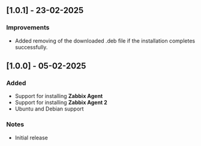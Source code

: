 ## [1.0.1] - 23-02-2025

### Improvements
- Added removing of the downloaded .deb file if the installation completes successfully.

## [1.0.0] - 05-02-2025

### Added
- Support for installing **Zabbix Agent**
- Support for installing **Zabbix Agent 2**
- Ubuntu and Debian support

### Notes
- Initial release